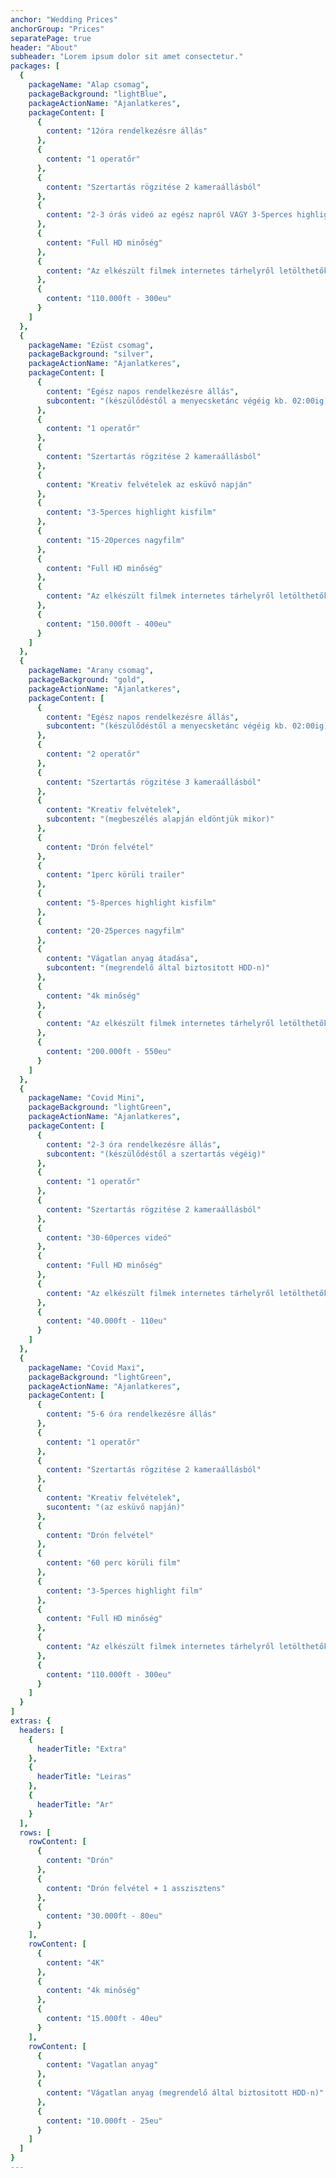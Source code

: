 ```yaml
---
anchor: "Wedding Prices"
anchorGroup: "Prices"
separatePage: true
header: "About"
subheader: "Lorem ipsum dolor sit amet consectetur."
packages: [
  {
    packageName: "Alap csomag",
    packageBackground: "lightBlue",
    packageActionName: "Ajanlatkeres",
    packageContent: [
      {
        content: "12óra rendelkezésre állás"
      },
      {
        content: "1 operatőr"
      },
      {
        content: "Szertartás rögzitése 2 kameraállásból"
      },
      {
        content: "2-3 órás videó az egész napról VAGY 3-5perces highlight videó"
      },
      {
        content: "Full HD minőség"
      },
      {
        content: "Az elkészült filmek internetes tárhelyről letölthetők"
      },
      {
        content: "110.000ft - 300eu"
      }
    ]
  },
  {
    packageName: "Ezüst csomag",
    packageBackground: "silver",
    packageActionName: "Ajanlatkeres",
    packageContent: [
      {
        content: "Egész napos rendelkezésre állás",
        subcontent: "(készülődéstől a menyecsketánc végéig kb. 02:00ig)"
      },
      {
        content: "1 operatőr"
      },
      {
        content: "Szertartás rögzitése 2 kameraállásból"
      },
      {
        content: "Kreativ felvételek az esküvő napján"
      },
      {
        content: "3-5perces highlight kisfilm"
      },
      {
        content: "15-20perces nagyfilm"
      },
      {
        content: "Full HD minőség"
      },
      {
        content: "Az elkészült filmek internetes tárhelyről letölthetők"
      },
      {
        content: "150.000ft - 400eu"
      }
    ]
  },
  {
    packageName: "Arany csomag",
    packageBackground: "gold",
    packageActionName: "Ajanlatkeres",
    packageContent: [
      {
        content: "Egész napos rendelkezésre állás",
        subcontent: "(készülődéstől a menyecsketánc végéig kb. 02:00ig)"
      },
      {
        content: "2 operatőr"
      },
      {
        content: "Szertartás rögzitése 3 kameraállásból"
      },
      {
        content: "Kreativ felvételek",
        subcontent: "(megbeszélés alapján eldöntjük mikor)"
      },
      {
        content: "Drón felvétel"
      },
      {
        content: "1perc körüli trailer"
      },
      {
        content: "5-8perces highlight kisfilm"
      },
      {
        content: "20-25perces nagyfilm"
      },
      {
        content: "Vágatlan anyag átadása",
        subcontent: "(megrendelő által biztositott HDD-n)"
      },
      {
        content: "4k minőség"
      },
      {
        content: "Az elkészült filmek internetes tárhelyről letölthetők és diszdobozos pendriveon is átadásra kerül"
      },
      {
        content: "200.000ft - 550eu"
      }
    ]
  },
  {
    packageName: "Covid Mini",
    packageBackground: "lightGreen",
    packageActionName: "Ajanlatkeres",
    packageContent: [
      {
        content: "2-3 óra rendelkezésre állás",
        subcontent: "(készülődéstől a szertartás végéig)"
      },
      {
        content: "1 operatőr"
      },
      {
        content: "Szertartás rögzitése 2 kameraállásból"
      },
      {
        content: "30-60perces videó"
      },
      {
        content: "Full HD minőség"
      },
      {
        content: "Az elkészült filmek internetes tárhelyről letölthetők"
      },
      {
        content: "40.000ft - 110eu"
      }
    ]
  },
  {
    packageName: "Covid Maxi",
    packageBackground: "lightGreen",
    packageActionName: "Ajanlatkeres",
    packageContent: [
      {
        content: "5-6 óra rendelkezésre állás"
      },
      {
        content: "1 operatőr"
      },
      {
        content: "Szertartás rögzitése 2 kameraállásból"
      },
      {
        content: "Kreativ felvételek",
        sucontent: "(az esküvő napján)"
      },
      {
        content: "Drón felvétel"
      },
      {
        content: "60 perc körüli film"
      },
      {
        content: "3-5perces highlight film"
      },
      {
        content: "Full HD minőség"
      },
      {
        content: "Az elkészült filmek internetes tárhelyről letölthetők"
      },
      {
        content: "110.000ft - 300eu"
      }
    ]
  }
]
extras: {
  headers: [
    {
      headerTitle: "Extra"
    },
    {
      headerTitle: "Leiras"
    },
    {
      headerTitle: "Ar"
    }
  ],
  rows: [
    rowContent: [
      {
        content: "Drón"
      },
      {
        content: "Drón felvétel + 1 asszisztens"
      },
      {
        content: "30.000ft - 80eu"
      }
    ],
    rowContent: [
      {
        content: "4K"
      },
      {
        content: "4k minőség"
      },
      {
        content: "15.000ft - 40eu"
      }
    ],
    rowContent: [
      {
        content: "Vagatlan anyag"
      },
      {
        content: "Vágatlan anyag (megrendelő által biztositott HDD-n)"
      },
      {
        content: "10.000ft - 25eu"
      }
    ]
  ]
}
---
```

